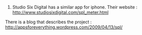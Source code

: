 1) Studio Six Digital has a similar app for iphone.
Their website : http://www.studiosixdigital.com/spl_meter.html

There is a blog that describes the project : http://appsforeverything.wordpress.com/2009/04/13/spl/